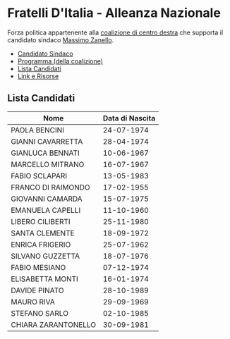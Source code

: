 # Fratelli D'Italia - Alleanza Nazionale

Forza politica appartenente alla [coalizione di centro destra](coalizione-di-centro-destra.md) che supporta il candidato sindaco [Massimo Zanello](coalizione-di-centro-destra.md#massimo-zanello-candidato-sindaco).

- [Candidato Sindaco](coalizione-di-centro-destra.md#massimo-zanello-candidato-sindaco)
- [Programma (della coalizione)](coalizione-di-centro-destra.md#programma)
- [Lista Candidati](#lista-candidati)
- [Link e Risorse](#link-e-risorse)

## Lista Candidati

| Nome | Data di Nascita |
|------|-----------------|
| PAOLA BENCINI | 24-07-1974 |
| GIANNI CAVARRETTA | 28-04-1974 |
| GIANLUCA BENNATI | 10-06-1967 |
| MARCELLO MITRANO | 16-07-1967 |
| FABIO SCLAPARI | 13-05-1983 |
| FRANCO DI RAIMONDO | 17-02-1955 |
| GIOVANNI CAMARDA | 15-07-1975 |
| EMANUELA CAPELLI | 11-10-1960 |
| LIBERO CILIBERTI | 25-11-1980 |
| SANTA CLEMENTE | 18-09-1972 |
| ENRICA FRIGERIO | 25-07-1962 |
| SILVANO GUZZETTA | 18-07-1976 |
| FABIO MESIANO | 07-12-1974 |
| ELISABETTA MONTI | 16-01-1974 |
| DAVIDE PINATO | 28-10-1989 |
| MAURO RIVA | 29-09-1969 |
| STEFANO SARLO | 02-10-1985 |
| CHIARA ZARANTONELLO | 30-09-1981 |
